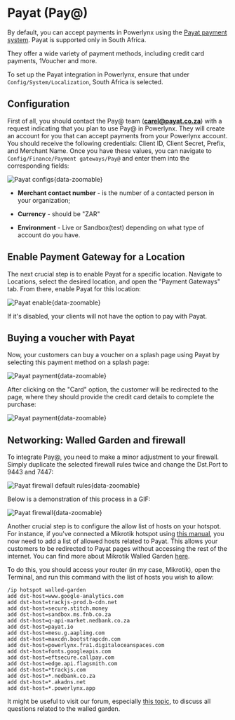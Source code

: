 # Payat (Pay@)

By default, you can accept payments in Powerlynx using the [Payat payment system](https://www.payat.co.za/). Payat is supported only in South Africa.

They offer a wide variety of payment methods, including credit card payments, 1Voucher and more.

To set up the Payat integration in Powerlynx, ensure that under `Config/System/Localization`, South Africa is selected.

## Configuration

First of all, you should contact the Pay@ team (**carel@payat.co.za**) with a request indicating that you plan to use Pay@ in Powerlynx. They will create an account for you that can accept payments from your Powerlynx account. You should receive the following credentials: Client ID, Client Secret, Prefix, and Merchant Name. Once you have these values, you can navigate to `Config/Finance/Payment gateways/Pay@` and enter them into the corresponding fields:

![Payat configs](images/payat-configs.png){data-zoomable}

* **Merchant contact number** - is the number of a contacted person in your organization;

* **Currency** - should be "ZAR"

* **Environment** - Live or Sandbox(test) depending on what type of account do you have. 

## Enable Payment Gateway for a Location

The next crucial step is to enable Payat for a specific location. Navigate to Locations, select the desired location, and open the "Payment Gateways" tab. From there, enable Payat for this location:

![Payat enable](images/payat_enable_for_location.png){data-zoomable}

If it's disabled, your clients will not have the option to pay with Payat.

## Buying a voucher with Payat

Now, your customers can buy a voucher on a splash page using Payat by selecting this payment method on a splash page:

![Payat payment](images/pay_payat.jpeg){data-zoomable}

After clicking on the "Card" option, the customer will be redirected to the page, where they should provide the credit card details to complete the purchase:

![Payat payment](images/payat_card.jpeg){data-zoomable}

## Networking: Walled Garden and firewall

To integrate Pay@, you need to make a minor adjustment to your firewall. Simply duplicate the selected firewall rules twice and change the Dst.Port to 9443 and 7447:

![Payat firewall default rules](images/payat_firewall_copy.png){data-zoomable}

Below is a demonstration of this process in a GIF:

![Payat firewall](images/payat_firewall.gif){data-zoomable}

Another crucial step is to configure the allow list of hosts on your hotspot. For instance, if you've connected a Mikrotik hotspot using [this manual](https://docs.powerlynx.app/networking/mikrotik.html), you now need to add a list of allowed hosts related to Payat. This allows your customers to be redirected to Payat pages without accessing the rest of the internet. You can find more about Mikrotik Walled Garden [here](https://wiki.mikrotik.com/wiki/Manual:IP/Hotspot/Walled_Garden).

To do this, you should access your router (in my case, Mikrotik), open the Terminal, and run this command with the list of hosts you wish to allow:

```
/ip hotspot walled-garden
add dst-host=www.google-analytics.com
add dst-host=trackjs-prod.b-cdn.net
add dst-host=secure.stitch.money
add dst-host=sandbox.ms.fnb.co.za
add dst-host=q-api-market.nedbank.co.za
add dst-host=payat.io
add dst-host=mesu.g.aaplimg.com
add dst-host=maxcdn.bootstrapcdn.com
add dst-host=powerlynx.fra1.digitaloceanspaces.com
add dst-host=fonts.googleapis.com
add dst-host=eftsecure.callpay.com
add dst-host=edge.api.flagsmith.com
add dst-host=*trackjs.com
add dst-host=*.nedbank.co.za
add dst-host=*.akadns.net
add dst-host=*.powerlynx.app

```

It might be useful to visit our forum, especially [this topic](https://forum.powerlynx.app/t/mikrotik-walled-garden/19), to discuss all questions related to the walled garden.
